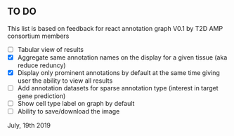 ## TO DO


This list is based on feedback for react annotation graph V0.1 by T2D AMP consortium members

 - [ ] Tabular view of results 
 - [x] Aggregate same annotation names on the display for a given tissue (aka reduce reduncy) 
 - [x] Display only prominent annotations by default at the same time giving user the ability to view all results
 - [ ] Add annotation datasets for sparse annotation type (interest in target gene prediction) 
 - [ ] Show cell type label on graph by default
 - [ ] Ability to save/download the image

July, 19th 2019

